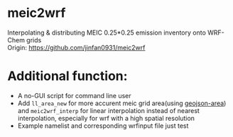 # meic2wrf
Interpolating &amp; distributing MEIC 0.25*0.25 emission inventory onto WRF-Chem grids  
Origin: https://github.com/jinfan0931/meic2wrf  

# Additional function:
* A no-GUI script for command line user
* Add `ll_area_new` for more accurent meic grid area(using [geojson-area](https://github.com/scisco/area)) and `meic2wrf_interp` for linear interpolation instead of nearest interpolation, especially for wrf with a high spatial resolution
* Example namelist and corresponding wrfinput file
 just test